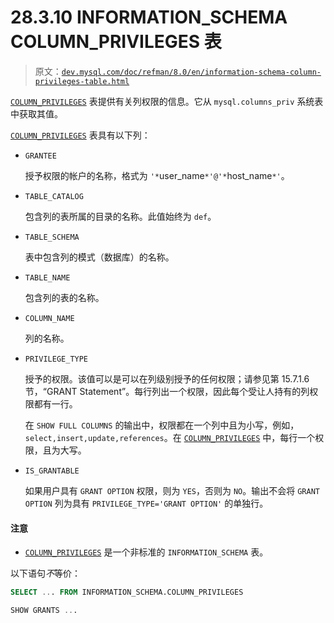 # 28.3.10 INFORMATION_SCHEMA COLUMN_PRIVILEGES 表

> 原文：[`dev.mysql.com/doc/refman/8.0/en/information-schema-column-privileges-table.html`](https://dev.mysql.com/doc/refman/8.0/en/information-schema-column-privileges-table.html)

[`COLUMN_PRIVILEGES`](https://dev.mysql.com/doc/refman/8.0/en/information-schema-column-privileges-table.html) 表提供有关列权限的信息。它从 `mysql.columns_priv` 系统表中获取其值。

[`COLUMN_PRIVILEGES`](https://dev.mysql.com/doc/refman/8.0/en/information-schema-column-privileges-table.html) 表具有以下列：

+   `GRANTEE`

    授予权限的帐户的名称，格式为 `'*`user_name`*'@'*`host_name`*'`。

+   `TABLE_CATALOG`

    包含列的表所属的目录的名称。此值始终为 `def`。

+   `TABLE_SCHEMA`

    表中包含列的模式（数据库）的名称。

+   `TABLE_NAME`

    包含列的表的名称。

+   `COLUMN_NAME`

    列的名称。

+   `PRIVILEGE_TYPE`

    授予的权限。该值可以是可以在列级别授予的任何权限；请参见第 15.7.1.6 节，“GRANT Statement”。每行列出一个权限，因此每个受让人持有的列权限都有一行。

    在 `SHOW FULL COLUMNS` 的输出中，权限都在一个列中且为小写，例如，`select,insert,update,references`。在 [`COLUMN_PRIVILEGES`](https://dev.mysql.com/doc/refman/8.0/en/information-schema-column-privileges-table.html) 中，每行一个权限，且为大写。

+   `IS_GRANTABLE`

    如果用户具有 `GRANT OPTION` 权限，则为 `YES`，否则为 `NO`。输出不会将 `GRANT OPTION` 列为具有 `PRIVILEGE_TYPE='GRANT OPTION'` 的单独行。

#### 注意

+   [`COLUMN_PRIVILEGES`](https://dev.mysql.com/doc/refman/8.0/en/information-schema-column-privileges-table.html) 是一个非标准的 `INFORMATION_SCHEMA` 表。

以下语句*不*等价：

```sql
SELECT ... FROM INFORMATION_SCHEMA.COLUMN_PRIVILEGES

SHOW GRANTS ...
```
